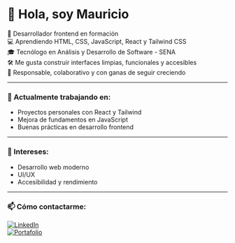 # 👋 Hola, soy Mauricio

🎯 Desarrollador frontend en formación  
💻 Aprendiendo HTML, CSS, JavaScript, React y Tailwind CSS  
🎓 Tecnólogo en Análisis y Desarrollo de Software - SENA  
🛠️ Me gusta construir interfaces limpias, funcionales y accesibles  
🧠 Responsable, colaborativo y con ganas de seguir creciendo

---

### 🚧 Actualmente trabajando en:
- Proyectos personales con React y Tailwind
- Mejora de fundamentos en JavaScript
- Buenas prácticas en desarrollo frontend

---

### 🌱 Intereses:
- Desarrollo web moderno
- UI/UX
- Accesibilidad y rendimiento

---

### 📫 Cómo contactarme:
[![LinkedIn](https://img.shields.io/badge/LinkedIn-blue?style=flat&logo=linkedin)](www.linkedin.com/in/mauricio-florez-samudio)  
[![Portafolio](https://img.shields.io/badge/Portafolio-%23000000?style=flat&logo=vercel&logoColor=white)](https://mf-portfolio-dev.netlify.app/)

